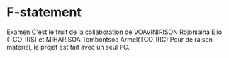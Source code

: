 # F-statement
Examen
C'est le fruit de la collaboration de VOAVINIRISON Rojoniaina Elio (TCO_IRS)
 et MIHARISOA Tombontsoa Armel(TCO_IRC)
 Pour de raison materiel, le projet est fait avec un seul PC.
